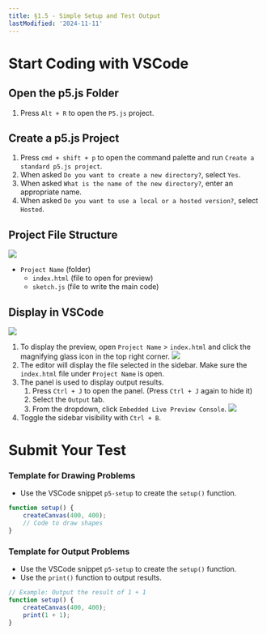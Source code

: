 ```yaml
---
title: §1.5 - Simple Setup and Test Output
lastModified: '2024-11-11'
---
```


# Start Coding with VSCode

## Open the p5.js Folder

1. Press `Alt + R` to open the `P5.js` project.

## Create a p5.js Project

1. Press `cmd + shift + p` to open the command palette and run `Create a standard p5.js project`.
2. When asked `Do you want to create a new directory?`, select `Yes`.
3. When asked `What is the name of the new directory?`, enter an appropriate name.
4. When asked `Do you want to use a local or a hosted version?`, select `Hosted`.

## Project File Structure

![](/books/p5_tutorial/images/1-5/2.png)

- `Project Name` (folder)
    - `index.html` (file to open for preview)
    - `sketch.js` (file to write the main code)

## Display in VSCode

![](/books/p5_tutorial/images/1-5/1.png)

1. To display the preview, open `Project Name` > `index.html` and click the magnifying glass icon in the top right corner.
   ![](/books/p5_tutorial/images/1-5/3.png)
2. The editor will display the file selected in the sidebar. Make sure the `index.html` file under `Project Name` is open.
3. The panel is used to display output results.
    1. Press `Ctrl + J` to open the panel. (Press `Ctrl + J` again to hide it)
    2. Select the `Output` tab.
    3. From the dropdown, click `Embedded Live Preview Console`.
       ![](/books/p5_tutorial/images/1-5/4.png)
4. Toggle the sidebar visibility with `Ctrl + B`.

# Submit Your Test

### Template for Drawing Problems

- Use the VSCode snippet `p5-setup` to create the `setup()` function.

```js
function setup() {
    createCanvas(400, 400);
    // Code to draw shapes
}
```

### Template for Output Problems

- Use the VSCode snippet `p5-setup` to create the `setup()` function.
- Use the `print()` function to output results.

```js
// Example: Output the result of 1 + 1
function setup() {
    createCanvas(400, 400);
    print(1 + 1);
}
```
